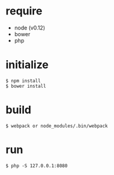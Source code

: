 # require
* node (v0.12)
* bower
* php

# initialize
```
$ npm install
$ bower install
```

# build
```
$ webpack or node_modules/.bin/webpack
```

# run
```
$ php -S 127.0.0.1:8080
```

